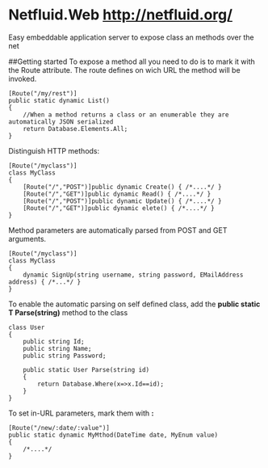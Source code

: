 # Netfluid.Web http://netfluid.org/
Easy embeddable application server to expose class an methods over the net

##Getting started
To expose a method all you need to do is to mark it with the Route attribute.
The route defines on wich URL the method will be invoked.

```
[Route("/my/rest")]
public static dynamic List()
{
    //When a method returns a class or an enumerable they are automatically JSON serialized
    return Database.Elements.All;
}
```

Distinguish HTTP methods:
```
[Route("/myclass")]
class MyClass
{
    [Route("/","POST")]public dynamic Create() { /*....*/ }
    [Route("/","GET")]public dynamic Read() { /*....*/ }
    [Route("/","POST")]public dynamic Update() { /*....*/ }
    [Route("/","GET")]public dynamic elete() { /*....*/ } 
}
```

Method parameters are automatically parsed from POST and GET arguments.
```
[Route("/myclass")]
class MyClass
{
    dynamic SignUp(string username, string password, EMailAddress address) { /*...*/ }
}
```

To enable the automatic parsing on self defined class, add the **public static T Parse(string)** method to the class
```
class User
{
    public string Id;
    public string Name;
    public string Password;
    
    public static User Parse(string id)
    {
        return Database.Where(x=>x.Id==id);
    }
}
```

To set in-URL parameters, mark them with **:**
```
[Route("/new/:date/:value")]
public static dynamic MyMthod(DateTime date, MyEnum value)
{
    /*....*/
}
```


